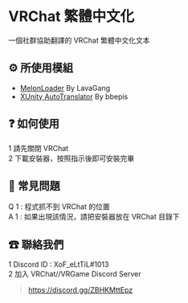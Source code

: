 # VRChat 繁體中文化
一個社群協助翻譯的 VRChat 繁體中文化文本

## ⚙️ 所使用模組
* [MelonLoader](https://github.com/LavaGang/MelonLoader) By LavaGang
* [XUnity AutoTranslator](https://github.com/bbepis/XUnity.AutoTranslator) By bbepis

## ❓ 如何使用
1 請先關閉 VRChat  
2 下載安裝器，按照指示後即可安裝完畢

## 🔧 常見問題
Q 1 : 程式抓不到 VRChat 的位置  
A 1 : 如果出現該情況，請把安裝器放在 VRChat 目錄下

## ☎ 聯絡我們
1 Discord ID : XoF_eLtTiL#1013  
2 加入 VRChat//VRGame Discord Server
  > https://discord.gg/ZBHKMttEpz